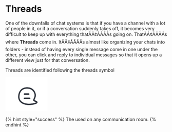 # Threads

One of the downfalls of chat systems is that if you have a channel with a lot of people in it, or if a conversation suddenly takes off, it becomes very difficult to keep up with everything thatÃÂ¢ÃÂÃÂs going on. ThatÃÂ¢ÃÂÃÂs where **Threads** come in. ItÃÂ¢ÃÂÃÂs almost like organizing your chats into folders - instead of having every single message come in one under the other, you can click and reply to individual messages so that it opens up a different view just for that conversation.

Threads are identified following the threads symbol

![](<../../../../.gitbook/assets/image (640) (1) (1) (1).png>)

{% hint style="success" %}
The used on any communication room.
{% endhint %}
